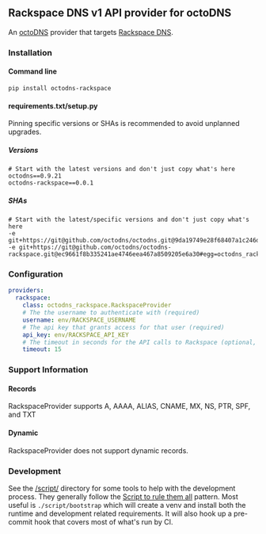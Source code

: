 ## Rackspace DNS v1 API provider for octoDNS

An [octoDNS](https://github.com/octodns/octodns/) provider that targets [Rackspace DNS](https://www.rackspace.com/library/what-is-dns).

### Installation

#### Command line

```
pip install octodns-rackspace
```

#### requirements.txt/setup.py

Pinning specific versions or SHAs is recommended to avoid unplanned upgrades.

##### Versions

```
# Start with the latest versions and don't just copy what's here
octodns==0.9.21
octodns-rackspace==0.0.1
```

##### SHAs

```
# Start with the latest/specific versions and don't just copy what's here
-e git+https://git@github.com/octodns/octodns.git@9da19749e28f68407a1c246dfdf65663cdc1c422#egg=octodns
-e git+https://git@github.com/octodns/octodns-rackspace.git@ec9661f8b335241ae4746eea467a8509205e6a30#egg=octodns_rackspace
```

### Configuration

```yaml
providers:
  rackspace:
    class: octodns_rackspace.RackspaceProvider
    # The the username to authenticate with (required)
    username: env/RACKSPACE_USERNAME
    # The api key that grants access for that user (required)
    api_key: env/RACKSPACE_API_KEY
    # The timeout in seconds for the API calls to Rackspace (optional, default 10)
    timeout: 15
```

### Support Information

#### Records

RackspaceProvider supports A, AAAA, ALIAS, CNAME, MX, NS, PTR, SPF, and TXT

#### Dynamic

RackspaceProvider does not support dynamic records.

### Development

See the [/script/](/script/) directory for some tools to help with the development process. They generally follow the [Script to rule them all](https://github.com/github/scripts-to-rule-them-all) pattern. Most useful is `./script/bootstrap` which will create a venv and install both the runtime and development related requirements. It will also hook up a pre-commit hook that covers most of what's run by CI.
